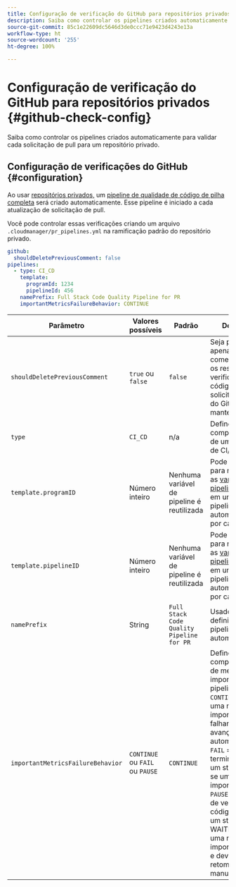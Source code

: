 ```yaml
---
title: Configuração de verificação do GitHub para repositórios privados
description: Saiba como controlar os pipelines criados automaticamente para validar cada solicitação de pull para um repositório privado.
source-git-commit: 85c1e22609dc5646d3de0ccc71e9423d4243e13a
workflow-type: ht
source-wordcount: '255'
ht-degree: 100%

---
```



# Configuração de verificação do GitHub para repositórios privados {#github-check-config}

Saiba como controlar os pipelines criados automaticamente para validar cada solicitação de pull para um repositório privado.

## Configuração de verificações do GitHub {#configuration}

Ao usar [repositórios privados,](private-repositories.md#using) um [pipeline de qualidade de código de pilha completa](/help/overview/ci-cd-pipelines.md) será criado automaticamente. Esse pipeline é iniciado a cada atualização de solicitação de pull.

Você pode controlar essas verificações criando um arquivo `.cloudmanager/pr_pipelines.yml` na ramificação padrão do repositório privado.

```yaml
github:
  shouldDeletePreviousComment: false
pipelines:
  - type: CI_CD
    template:
      programId: 1234
      pipelineId: 456
    namePrefix: Full Stack Code Quality Pipeline for PR 
    importantMetricsFailureBehavior: CONTINUE
```

| Parâmetro | Valores possíveis | Padrão | Descrição |
|---|---|---|---|
| `shouldDeletePreviousComment` | `true` ou `false` | `false` | Seja para manter apenas o último comentário com os resultados da verificação de código nesta solicitação pull do GitHub ou manter todos |
| `type` | `CI_CD` | n/a | Define o comportamento de um pipeline de CI/CD |
| `template.programID` | Número inteiro | Nenhuma variável de pipeline é reutilizada | Pode ser usado para reutilizar as [variáveis de pipeline](/help/getting-started/build-environment.md#pipeline-variables) definidas em um dos pipelines criados automaticamente por cada PR. |
| `template.pipelineID` | Número inteiro | Nenhuma variável de pipeline é reutilizada | Pode ser usado para reutilizar as [variáveis de pipeline](/help/getting-started/build-environment.md#pipeline-variables) definidas em um dos pipelines criados automaticamente por cada PR. |
| `namePrefix` | String | `Full Stack Code Quality Pipeline for PR` | Usado para definir o nome do pipeline criado automaticamente |
| `importantMetricsFailureBehavior` | `CONTINUE` ou `FAIL` ou `PAUSE` | `CONTINUE` | Define o comportamento de métrica importante do pipeline<br>`CONTINUE` = Se uma métrica importante falhar, o pipeline avançará automaticamente<br>`FAIL` = O pipeline terminará com um status FAILED se uma métrica importante falhar<br>`PAUSE` = A etapa de verificação de código receberá um status WAITING quando uma métrica importante falhar e deverá ser retomada manualmente |
